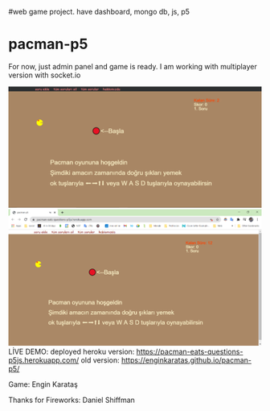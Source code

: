 #web game project. have dashboard, mongo db, js, p5

<h1>pacman-p5</h1>
For now, just admin panel and game is ready. I am working with multiplayer version with socket.io

![pacman game](/readme-files/1.png)
![pacman game](/readme-files/2.png)
LİVE DEMO:
deployed heroku version:
https://pacman-eats-questions-p5js.herokuapp.com/
old version:
https://enginkaratas.github.io/pacman-p5/

Game:
Engin Karataş

Thanks for Fireworks:
Daniel Shiffman


 
 
